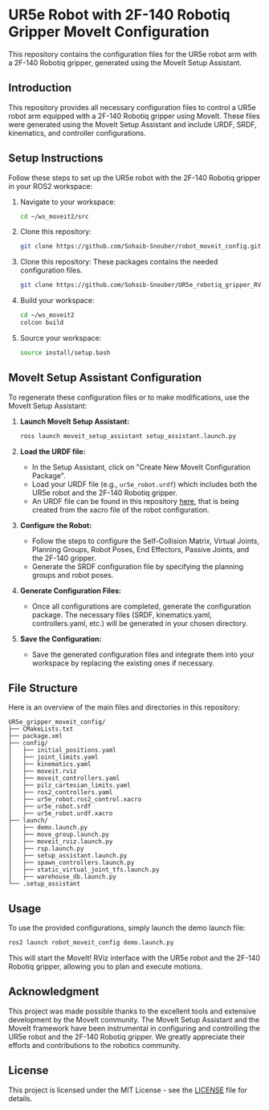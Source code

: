 # UR5e Robot with 2F-140 Robotiq Gripper MoveIt Configuration

This repository contains the configuration files for the UR5e robot arm with a 2F-140 Robotiq gripper, generated using the MoveIt Setup Assistant. 


## Introduction

This repository provides all necessary configuration files to control a UR5e robot arm equipped with a 2F-140 Robotiq gripper using MoveIt. These files were generated using the MoveIt Setup Assistant and include URDF, SRDF, kinematics, and controller configurations.

## Setup Instructions

Follow these steps to set up the UR5e robot with the 2F-140 Robotiq gripper in your ROS2 workspace:


1. Navigate to your workspace:
   ```bash
   cd ~/ws_moveit2/src
   ```

2. Clone this repository:
   ```bash
   git clone https://github.com/Sohaib-Snouber/robot_moveit_config.git
   ```
   
3. Clone this repository: These packages contains the needed configuration files.
   ```bash
   git clone https://github.com/Sohaib-Snouber/UR5e_robotiq_gripper_RViz.git
   ```
   
4. Build your workspace:
   ```bash
   cd ~/ws_moveit2
   colcon build
   ```

5. Source your workspace:
   ```bash
   source install/setup.bash
   ```

## MoveIt Setup Assistant Configuration

To regenerate these configuration files or to make modifications, use the MoveIt Setup Assistant:

1. **Launch MoveIt Setup Assistant:**
   ```bash
   ross launch moveit_setup_assistant setup_assistant.launch.py
   ```

2. **Load the URDF file:**
   - In the Setup Assistant, click on "Create New MoveIt Configuration Package".
   - Load your URDF file (e.g., `ur5e_robot.urdf`) which includes both the UR5e robot and the 2F-140 Robotiq gripper.
   - An URDF file can be found in this repository [here](https://github.com/Sohaib-Snouber/UR5e_robotiq_gripper_RViz.git), that is being created from the xacro file of the robot configuration.

3. **Configure the Robot:**
   - Follow the steps to configure the Self-Collision Matrix, Virtual Joints, Planning Groups, Robot Poses, End Effectors, Passive Joints, and the 2F-140 gripper.
   - Generate the SRDF configuration file by specifying the planning groups and robot poses.
   
4. **Generate Configuration Files:**
   - Once all configurations are completed, generate the configuration package. The necessary files (SRDF, kinematics.yaml, controllers.yaml, etc.) will be generated in your chosen directory.

5. **Save the Configuration:**
   - Save the generated configuration files and integrate them into your workspace by replacing the existing ones if necessary.

## File Structure

Here is an overview of the main files and directories in this repository:

```plaintext
UR5e_gripper_moveit_config/
├── CMakeLists.txt
├── package.xml
├── config/
│   ├── initial_positions.yaml
│   ├── joint_limits.yaml
│   ├── kinematics.yaml
│   ├── moveit.rviz
│   ├── moveit_controllers.yaml
│   ├── pilz_cartesian_limits.yaml
│   ├── ros2_controllers.yaml
│   ├── ur5e_robot.ros2_control.xacro
│   ├── ur5e_robot.srdf
│   ├── ur5e_robot.urdf.xacro
├── launch/
│   ├── demo.launch.py
│   ├── move_group.launch.py
│   ├── moveit_rviz.launch.py
│   ├── rsp.launch.py
│   ├── setup_assistant.launch.py
│   ├── spawn_controllers.launch.py
│   ├── static_virtual_joint_tfs.launch.py
│   ├── warehouse_db.launch.py
└── .setup_assistant
```

## Usage

To use the provided configurations, simply launch the demo launch file:

```bash
ros2 launch robot_moveit_config demo.launch.py
```

This will start the MoveIt! RViz interface with the UR5e robot and the 2F-140 Robotiq gripper, allowing you to plan and execute motions.


## Acknowledgment

This project was made possible thanks to the excellent tools and extensive development by the MoveIt community. The MoveIt Setup Assistant and the MoveIt framework have been instrumental in configuring and controlling the UR5e robot and the 2F-140 Robotiq gripper. We greatly appreciate their efforts and contributions to the robotics community.


## License

This project is licensed under the MIT License - see the [LICENSE](LICENSE) file for details.

